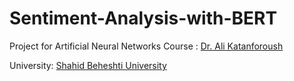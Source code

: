 # Sentiment-Analysis-with-BERT

 Project for Artificial Neural Networks Course : [Dr. Ali Katanforoush](https://scholar.google.com/citations?user=Z_z5rwcAAAAJ&hl=en)
 
 University: [Shahid Beheshti University](https://www.sbu.ac.ir/)
